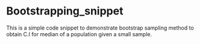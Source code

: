 # Bootstrapping_snippet
This is a simple code snippet to demonstrate bootstrap sampling method to obtain C.I for median of a population given a small sample.
